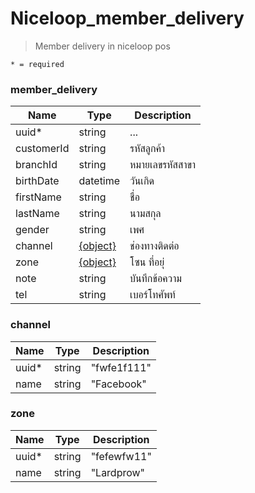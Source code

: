 # Niceloop\_member\_delivery
> Member delivery in niceloop pos

`* = required`

### member_delivery
| Name | Type | Description
| ----|----|-----------
uuid\* | string | ...
customerId | string | รหัสลูกค้า
branchId | string | หมายเลขรหัสสาขา
birthDate | datetime | วันเกิด
firstName | string | ชื่อ
lastName | string | นามสกุล
gender | string | เพศ
channel | [{object}](member_delivery.md#chanel) | ช่องทางติดต่อ
zone | [{object}](member_delivery.md#zone) | โซน ที่อยุ่
note | string | บันทึกข้อความ
tel | string | เบอร์โทศัพท์

### channel
| Name | Type | Description
| ----|----|-----------
uuid\*| string | "fwfe1f111"
name| string | "Facebook"

### zone
| Name | Type | Description
| ----|----|-----------
uuid\*| string | "fefewfw11"
name| string | "Lardprow"
